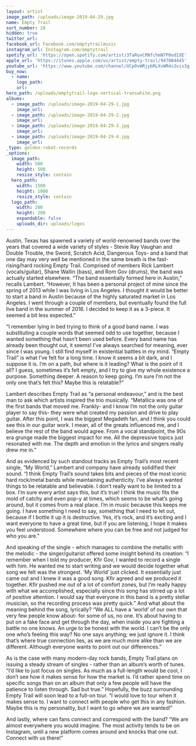 ```yaml
---
layout: artist
image_path: /uploads/image-2019-04-29.jpg
name: Empty Trail
sort_number: 28
hidden: true
twitter_url:
facebook_url: Facebook.com/emptytrailmusic
instagram_url: Instagram.com/emptytrail
spotify_url: 'https://open.spotify.com/artist/3TaRoxCRNfchmN7P0odIdE'
apple_url: 'https://itunes.apple.com/us/artist/empty-trail/947084445'
youtube_url: 'https://www.youtube.com/channel/UCp0vWRjybRLXvWR4s3vis3g'
buy_now:
  - name:
    logo_path:
    url:
hero_path: /uploads/emptytrail-logo-vertical-transwhite.png
albums:
  - image_path: /uploads/image-2019-04-29-1.jpg
    image_url:
  - image_path: /uploads/image-2019-04-29-2.jpg
    image_url:
  - image_path: /uploads/image-2019-04-29-3.jpg
    image_url:
  - image_path: /uploads/image-2019-04-29-4.jpg
    image_url:
_type: golden-robot-records
_options:
  image_path:
    width: 500
    height: 500
    resize_style: contain
  hero_path:
    width: 1500
    height: 1000
    resize_style: contain
  logo_path:
    width: 200
    height: 200
    expandable: false
    uploads_dir: uploads/logos
---
```


Austin, Texas has spawned a variety of world-renowned bands over the years that covered a wide variety of styles - Stevie Ray Vaughan and Double Trouble, the Sword, Scratch Acid, Dangerous Toys- and a band that one day may very well be mentioned in the same breath is the fast-rising/hard rocking Empty Trail. Comprised of members Rick Lambert (vocals/guitar), Shane Wallin (bass), and Rom Gov (drums), the band was actually started elsewhere. “The band essentially formed here in Austin,” recalls Lambert. “However, It has been a personal project of mine since the spring of 2013 while I was living in Los Angeles. I thought it would be better to start a band in Austin because of the highly saturated market in Los Angeles. I went through a couple of members, but eventually found the full live band in the summer of 2016. I decided to keep it as a 3-piece. It seemed a bit less expected.”

“I remember lying in bed trying to think of a good band name. I was substituting a couple words that seemed odd to use together, because I wanted something that hasn’t been used before. Every band name has already been thought out, it seems\! I’ve always searched for meaning, ever since I was young. I still find myself in existential battles in my mind. “Empty Trail” is what I’ve felt for a long time. I know it seems a bit dark, and I suppose it is. I’m on a path, but where is it leading? What is the point of it all? I guess, sometimes it’s felt empty, and I try to give my whole existence a purpose. Something deeper. A reason to keep going. I’m sure I’m not the only one that’s felt this? Maybe this is relatable?”

Lambert describes Empty Trail as “a personal endeavour,” and is the best man to ask which artists inspired the trio musically. “Metallica was one of the first bands that moved me. Frankly- and I know I’m not the only guitar player to say this- they were what created my passion and drive to play guitar. After this point, I was the biggest Megadeth fan, and I think you could see this in our guitar work. I mean, all of the greats influenced me, and I believe the rest of the band would agree. From a vocal standpoint, the 90s era grunge made the biggest impact for me. All the depressive topics just resonated with me. The depth and emotion in the lyrics and singers really drew me in.”

And as evidenced by such standout tracks as Empty Trail’s most recent single, “My World,” Lambert and company have already solidified their sound. “I think Empty Trail’s sound takes bits and pieces of the most iconic hard rock/metal bands while maintaining authenticity. I’ve always wanted things to be relatable and believable. I don’t really want to be limited to a box. I’m sure every artist says this, but it’s true\! I think the music fits the mold of catchy and even pop-y at times, which seems to be what’s going around, but it comes from a real place. I’m in music because this keeps me going. I have something I need to say, something that I need to let out, because if I bottle it up it is destructive. Yes, it’s rock, and it’s exciting and I want everyone to have a great time, but if you are listening, I hope it makes you feel understood. Somewhere where you can be free and not judged for who you are.”

And speaking of the single - which manages to combine the metallic with the melodic - the singer/guitarist offered some insight behind its creation: “I remember when I told my producer, Kfir Gov, I wanted to record a single with him. He wanted me to start writing and we would decide together what song we felt was the strongest. ‘My World’ just clicked. It essentially just came out and I knew it was a good song. Kfir agreed and we produced it together. Kfir pushed me out of a lot of comfort zones, but I’m really happy with what we accomplished, especially since this song has stirred up a lot of positive attention. I would say that everyone in this band is a pretty stellar musician, so the recording process was pretty quick.” And what about the meaning behind the song, lyrically? “We ALL have a ‘world’ of our own that very few people know about- for some of us, no one. It’s about having to put on a fake face and get through the day, when inside you are fighting a battle no one knows. An urge to be honest with the world. I can’t be the only one who’s feeling this way? No one says anything; we just ignore it. I think that’s where true connection lies, as we are much more alike than we are different. Although everyone wants to point out our differences.”

As is the case with many modern-day rock bands, Empty Trail plans on issuing a steady stream of singles - rather than an album’s worth of tunes. “I’d like to just focus on singles. As much as a full-length would be cool, I don’t see how it makes sense for how the market is. I’d rather spend time on specific songs than on an album that only a few people will have the patience to listen through. Sad but true.” Hopefully, the buzz surrounding Empty Trail will soon lead to a full-on tour. “I would love to tour when it makes sense to. I want to connect with people who get this in any fashion. Maybe this is my personality, but I want to go where we are wanted\!” 

And lastly, where can fans connect and correspond with the band? “We are almost everywhere you would imagine. The most activity tends to be on Instagram, until a new platform comes around and knocks that one out. Connect with us there\!”